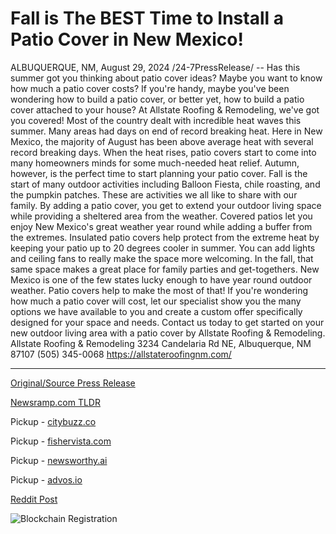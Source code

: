 # Fall is The BEST Time to Install a Patio Cover in New Mexico!

ALBUQUERQUE, NM, August 29, 2024 /24-7PressRelease/ -- Has this summer got you thinking about patio cover ideas? Maybe you want to know how much a patio cover costs? If you're handy, maybe you've been wondering how to build a patio cover, or better yet, how to build a patio cover attached to your house? At Allstate Roofing & Remodeling, we've got you covered!  Most of the country dealt with incredible heat waves this summer. Many areas had days on end of record breaking heat. Here in New Mexico, the majority of August has been above average heat with several record breaking days. When the heat rises, patio covers start to come into many homeowners minds for some much-needed heat relief. Autumn, however, is the perfect time to start planning your patio cover.  Fall is the start of many outdoor activities including Balloon Fiesta, chile roasting, and the pumpkin patches. These are activities we all like to share with our family. By adding a patio cover, you get to extend your outdoor living space while providing a sheltered area from the weather. Covered patios let you enjoy New Mexico's great weather year round while adding a buffer from the extremes.  Insulated patio covers help protect from the extreme heat by keeping your patio up to 20 degrees cooler in summer. You can add lights and ceiling fans to really make the space more welcoming. In the fall, that same space makes a great place for family parties and get-togethers. New Mexico is one of the few states lucky enough to have year round outdoor weather. Patio covers help to make the most of that!  If you're wondering how much a patio cover will cost, let our specialist show you the many options we have available to you and create a custom offer specifically designed for your space and needs. Contact us today to get started on your new outdoor living area with a patio cover by Allstate Roofing & Remodeling.  Allstate Roofing & Remodeling 3234 Candelaria Rd NE, Albuquerque, NM 87107 (505) 345-0068 https://allstateroofingnm.com/ 

---

[Original/Source Press Release](https://www.24-7pressrelease.com/press-release/513885/fall-is-the-best-time-to-install-a-patio-cover-in-new-mexico)
                    

[Newsramp.com TLDR](https://newsramp.com/curated-news/beat-the-heat-allstate-roofing-remodeling-offers-custom-patio-covers-for-outdoor-living/8704ffe3ee264f42793fdb70e390df27) 


Pickup - [citybuzz.co](https://citybuzz.co/2024/08/29/autumn-the-ideal-season-for-patio-cover-installation-in-new-mexico)

Pickup - [fishervista.com](https://fishervista.com/en/why-fall-is-the-ideal-time-for-new-mexico-homeowners-to-install-patio-covers/20246367)

Pickup - [newsworthy.ai](https://newsworthy.ai/en/allstate-roofing-remodeling-promotes-fall-as-ideal-season-for-patio-cover-installation-in-new-mexico/20246367)

Pickup - [advos.io](https://advos.io/en/fall-the-optimal-time-for-patio-cover-installations-in-new-mexico/20246367)
 



[Reddit Post](https://www.reddit.com/r/newsramp/comments/1f40yo2/beat_the_heat_allstate_roofing_remodeling_offers/) 



![Blockchain Registration](https://cdn.newsramp.app/24-7PressRelease/qrcode/248/29/bendkjRe.webp)